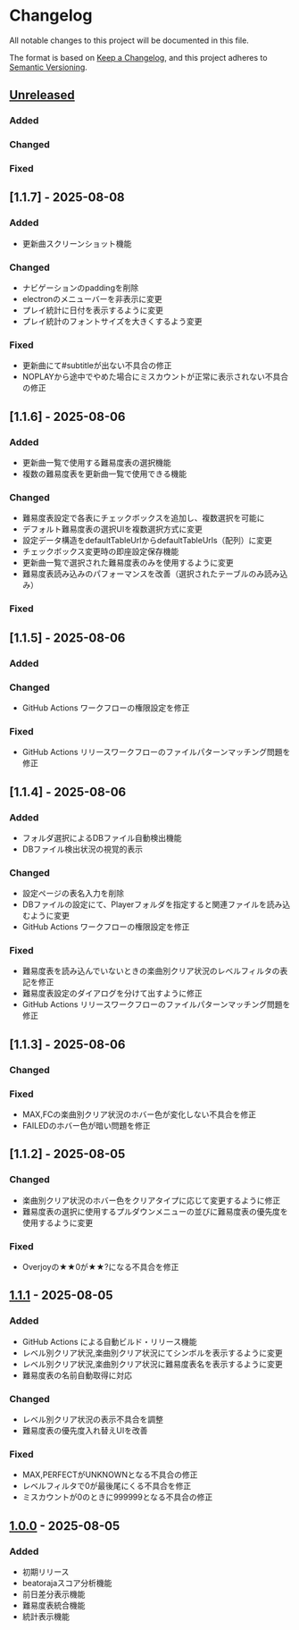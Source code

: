 # Changelog

All notable changes to this project will be documented in this file.

The format is based on [Keep a Changelog](https://keepachangelog.com/en/1.0.0/),
and this project adheres to [Semantic Versioning](https://semver.org/spec/v2.0.0.html).

## [Unreleased]

### Added

### Changed

### Fixed

## [1.1.7] - 2025-08-08

### Added
- 更新曲スクリーンショット機能

### Changed
- ナビゲーションのpaddingを削除
- electronのメニューバーを非表示に変更
- プレイ統計に日付を表示するように変更
- プレイ統計のフォントサイズを大きくするよう変更

### Fixed
- 更新曲にて#subtitleが出ない不具合の修正
- NOPLAYから途中でやめた場合にミスカウントが正常に表示されない不具合の修正

## [1.1.6] - 2025-08-06

### Added
- 更新曲一覧で使用する難易度表の選択機能
- 複数の難易度表を更新曲一覧で使用できる機能

### Changed
- 難易度表設定で各表にチェックボックスを追加し、複数選択を可能に
- デフォルト難易度表の選択UIを複数選択方式に変更
- 設定データ構造をdefaultTableUrlからdefaultTableUrls（配列）に変更
- チェックボックス変更時の即座設定保存機能
- 更新曲一覧で選択された難易度表のみを使用するように変更
- 難易度表読み込みのパフォーマンスを改善（選択されたテーブルのみ読み込み）

### Fixed

## [1.1.5] - 2025-08-06

### Added


### Changed

- GitHub Actions ワークフローの権限設定を修正

### Fixed

- GitHub Actions リリースワークフローのファイルパターンマッチング問題を修正

## [1.1.4] - 2025-08-06

### Added
- フォルダ選択によるDBファイル自動検出機能
- DBファイル検出状況の視覚的表示

### Changed
- 設定ページの表名入力を削除
- DBファイルの設定にて、Playerフォルダを指定すると関連ファイルを読み込むように変更
- GitHub Actions ワークフローの権限設定を修正

### Fixed
- 難易度表を読み込んでいないときの楽曲別クリア状況のレベルフィルタの表記を修正
- 難易度表設定のダイアログを分けて出すように修正
- GitHub Actions リリースワークフローのファイルパターンマッチング問題を修正 

## [1.1.3] - 2025-08-06

### Changed

### Fixed
- MAX,FCの楽曲別クリア状況のホバー色が変化しない不具合を修正
- FAILEDのホバー色が暗い問題を修正

## [1.1.2] - 2025-08-05

### Changed
- 楽曲別クリア状況のホバー色をクリアタイプに応じて変更するように修正
- 難易度表の選択に使用するプルダウンメニューの並びに難易度表の優先度を使用するように変更

### Fixed
- Overjoyの★★0が★★?になる不具合を修正

## [1.1.1] - 2025-08-05

### Added
- GitHub Actions による自動ビルド・リリース機能
- レベル別クリア状況,楽曲別クリア状況にてシンボルを表示するように変更
- レベル別クリア状況,楽曲別クリア状況に難易度表名を表示するように変更
- 難易度表の名前自動取得に対応

### Changed
- レベル別クリア状況の表示不具合を調整
- 難易度表の優先度入れ替えUIを改善

### Fixed
- MAX,PERFECTがUNKNOWNとなる不具合の修正
- レベルフィルタで0が最後尾にくる不具合を修正
- ミスカウントが0のときに999999となる不具合の修正

## [1.0.0] - 2025-08-05

### Added
- 初期リリース
- beatorajaスコア分析機能
- 前日差分表示機能
- 難易度表統合機能
- 統計表示機能

[Unreleased]: https://github.com/username/beat-archive/compare/v1.1.1...HEAD
[1.1.1]: https://github.com/username/beat-archive/compare/v1.1.0...v1.1.1
[1.1.0]: https://github.com/username/beat-archive/compare/v1.0.0...v1.1.0
[1.0.0]: https://github.com/username/beat-archive/releases/tag/v1.0.0
